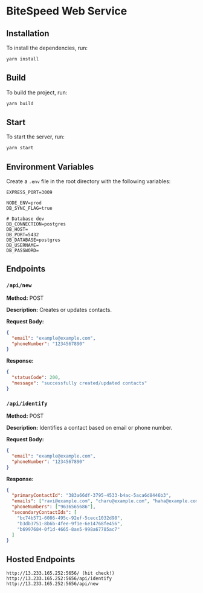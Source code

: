 # BiteSpeed Web Service

## Installation

To install the dependencies, run:

```bash
yarn install
```

## Build

To build the project, run:

```bash
yarn build
```

## Start

To start the server, run:

```bash
yarn start
```

## Environment Variables

Create a `.env` file in the root directory with the following variables:

```dotenv
EXPRESS_PORT=3009

NODE_ENV=prod
DB_SYNC_FLAG=true

# Database dev
DB_CONNECTION=postgres
DB_HOST=
DB_PORT=5432
DB_DATABASE=postgres
DB_USERNAME=
DB_PASSWORD=
```

## Endpoints

### `/api/new`

**Method:** POST

**Description:** Creates or updates contacts.

**Request Body:**

```json
{
  "email": "example@example.com",
  "phoneNumber": "1234567890"
}
```

**Response:**

```json
{
  "statusCode": 200,
  "message": "successfully created/updated contacts"
}
```

### `/api/identify`

**Method:** POST

**Description:** Identifies a contact based on email or phone number.

**Request Body:**

```json
{
  "email": "example@example.com",
  "phoneNumber": "1234567890"
}
```

**Response:**

```json
{
  "primaryContactId": "383a66df-3795-4533-b4ac-5aca6d8446b3",
  "emails": ["ravi@example.com", "charu@example.com", "haha@example.com"],
  "phoneNumbers": ["9636565686"],
  "secondaryContactIds": [
    "bc74b571-6086-495c-92ef-5cecc1032d98",
    "b3db3751-8b6b-4fee-9f1e-6e14768fe456",
    "b6997684-0f1d-4665-8ae5-998a67785ac7"
  ]
}
```

## Hosted Endpoints

```
http://13.233.165.252:5656/ (hit check!)
http://13.233.165.252:5656/api/identify
http://13.233.165.252:5656/api/new
```
